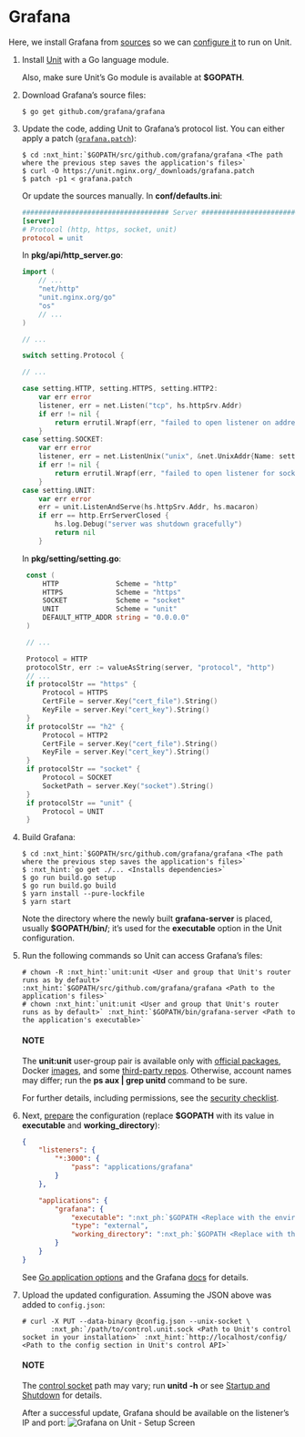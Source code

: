 # Grafana

Here, we install Grafana from [sources](https://github.com/grafana/grafana/blob/main/contribute/developer-guide.md)
so we can [configure it](../configuration.md#configuration-go) to run on Unit.

1. Install [Unit](../installation.md#installation-precomp-pkgs) with a Go language module.

   Also, make sure Unit’s Go module is available at **$GOPATH**.
2. Download Grafana’s source files:
   ```console
   $ go get github.com/grafana/grafana
   ```
3. Update the code, adding Unit to Grafana’s protocol list.  You can either
   apply a patch ([`grafana.patch`](../downloads/grafana.patch)):
   ```console
   $ cd :nxt_hint:`$GOPATH/src/github.com/grafana/grafana <The path where the previous step saves the application's files>`
   $ curl -O https://unit.nginx.org/_downloads/grafana.patch
   $ patch -p1 < grafana.patch
   ```

   Or update the sources manually.  In **conf/defaults.ini**:
   ```ini
   #################################### Server ##############################
   [server]
   # Protocol (http, https, socket, unit)
   protocol = unit
   ```

   In **pkg/api/http_server.go**:
   ```go
   import (
       // ...
       "net/http"
       "unit.nginx.org/go"
       "os"
       // ...
   )

   // ...

   switch setting.Protocol {

   // ...

   case setting.HTTP, setting.HTTPS, setting.HTTP2:
       var err error
       listener, err = net.Listen("tcp", hs.httpSrv.Addr)
       if err != nil {
           return errutil.Wrapf(err, "failed to open listener on address %s", hs.httpSrv.Addr)
       }
   case setting.SOCKET:
       var err error
       listener, err = net.ListenUnix("unix", &net.UnixAddr{Name: setting.SocketPath, Net: "unix"})
       if err != nil {
           return errutil.Wrapf(err, "failed to open listener for socket %s", setting.SocketPath)
       }
   case setting.UNIT:
       var err error
       err = unit.ListenAndServe(hs.httpSrv.Addr, hs.macaron)
       if err == http.ErrServerClosed {
           hs.log.Debug("server was shutdown gracefully")
           return nil
       }
   ```

   In **pkg/setting/setting.go**:
   ```go
    const (
        HTTP              Scheme = "http"
        HTTPS             Scheme = "https"
        SOCKET            Scheme = "socket"
        UNIT              Scheme = "unit"
        DEFAULT_HTTP_ADDR string = "0.0.0.0"
    )

    // ...

    Protocol = HTTP
    protocolStr, err := valueAsString(server, "protocol", "http")
    // ...
    if protocolStr == "https" {
        Protocol = HTTPS
        CertFile = server.Key("cert_file").String()
        KeyFile = server.Key("cert_key").String()
    }
    if protocolStr == "h2" {
        Protocol = HTTP2
        CertFile = server.Key("cert_file").String()
        KeyFile = server.Key("cert_key").String()
    }
    if protocolStr == "socket" {
        Protocol = SOCKET
        SocketPath = server.Key("socket").String()
    }
    if protocolStr == "unit" {
        Protocol = UNIT
    }
   ```
4. Build Grafana:
   ```console
   $ cd :nxt_hint:`$GOPATH/src/github.com/grafana/grafana <The path where the previous step saves the application's files>`
   $ :nxt_hint:`go get ./... <Installs dependencies>`
   $ go run build.go setup
   $ go run build.go build
   $ yarn install --pure-lockfile
   $ yarn start
   ```

   Note the directory where the newly built **grafana-server** is placed,
   usually **$GOPATH/bin/**; it’s used for the **executable** option in
   the Unit configuration.
5. Run the following commands so Unit can access Grafana’s files:
   ```console
   # chown -R :nxt_hint:`unit:unit <User and group that Unit's router runs as by default>` :nxt_hint:`$GOPATH/src/github.com/grafana/grafana <Path to the application's files>`
   # chown :nxt_hint:`unit:unit <User and group that Unit's router runs as by default>` :nxt_hint:`$GOPATH/bin/grafana-server <Path to the application's executable>`
   ```

   #### NOTE
   The **unit:unit** user-group pair is available only with
   [official packages](../installation.md#installation-precomp-pkgs), Docker [images](../installation.md#installation-docker), and some [third-party repos](../installation.md#installation-community-repos).  Otherwise, account names may differ;
   run the **ps aux | grep unitd** command to be sure.

   For further details, including permissions, see the [security checklist](security.md#security-apps).
6. Next, [prepare](../configuration.md#configuration-php) the configuration (replace
   **$GOPATH** with its value in **executable** and
   **working_directory**):
   ```json
   {
       "listeners": {
           "*:3000": {
               "pass": "applications/grafana"
           }
       },

       "applications": {
           "grafana": {
               "executable": ":nxt_ph:`$GOPATH <Replace with the environment variable's value>`:nxt_hint:`/bin/grafana-server <Path to the application's executable>`",
               "type": "external",
               "working_directory": ":nxt_ph:`$GOPATH <Replace with the environment variable's value>`:nxt_hint:`/src/github.com/grafana/grafana/ <Path to the application's files>`"
           }
       }
   }
   ```

   See [Go application options](../configuration.md#configuration-go) and the Grafana [docs](https://grafana.com/docs/grafana/latest/administration/configuration/#static_root_path)
   for details.
7. Upload the updated configuration.  Assuming the JSON above was added to
   `config.json`:
   ```console
   # curl -X PUT --data-binary @config.json --unix-socket \
          :nxt_ph:`/path/to/control.unit.sock <Path to Unit's control socket in your installation>` :nxt_hint:`http://localhost/config/ <Path to the config section in Unit's control API>`
   ```

   #### NOTE
   The [control socket](../controlapi.md#configuration-socket) path may vary; run
   **unitd -h** or see [Startup and Shutdown](source.md#source-startup) for details.

   After a successful update, Grafana should be available on the listener’s IP
   and port:
   ![Grafana on Unit - Setup Screen](images/grafana.png)
